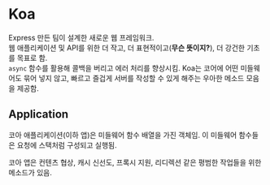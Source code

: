 # Koa

Express 만든 팀이 설계한 새로운 웹 프레임워크.<br/>
웹 애플리케이션 및 API를 위한 더 작고, 더 표현적이고(**무슨 뜻이지?**), 더 강건한 기초를 목표로 함.<br/>
`async` 함수를 활용해 콜백을 버리고 에러 처리를 향상시킴. Koa는 코어에 어떤 미들웨어도 묶어 넣지 않고, 빠르고 즐겁게 서버를 작성할 수 있게 해주는 우아한 메소드 모음을 제공함.

## Application

코아 애플리케이션(이하 앱)은 미들웨어 함수 배열을 가진 객체임. 이 미들웨어 함수들은 요청에 스택처럼 구성되고 실행됨.

코아 앱은 컨텐츠 협상, 캐시 신선도, 프록시 지원, 리디렉션 같은 평범한 작업들을 위한 메소드가 있음.
